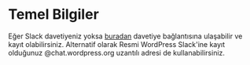 # Temel Bilgiler

Eğer Slack davetiyeniz yoksa [buradan](https://www.wp-tr.org/slack/) davetiye bağlantısına ulaşabilir ve kayıt olabilirsiniz. Alternatif olarak Resmi WordPress Slack'ine kayıt olduğunuz @chat.wordpress.org uzantılı adresi de kullanabilirsiniz.
